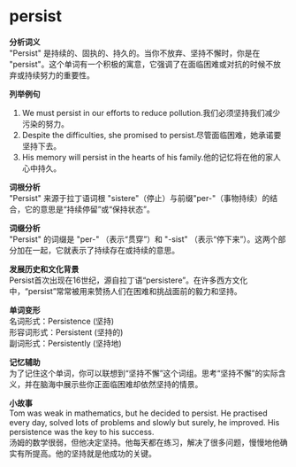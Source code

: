 # persist

**分析词义**  
"Persist" 是持续的、固执的、持久的。当你不放弃、坚持不懈时，你是在 "persist"。这个单词有一个积极的寓意，它强调了在面临困难或对抗的时候不放弃或持续努力的重要性。

  

**列举例句**

  

1.  We must persist in our efforts to reduce pollution.我们必须坚持我们减少污染的努力。
2.  Despite the difficulties, she promised to persist.尽管面临困难，她承诺要坚持下去。
3.  His memory will persist in the hearts of his family.他的记忆将在他的家人心中持久。

  

**词根分析**  
"Persist" 来源于拉丁语词根 "sistere"（停止）与前缀"per-"（事物持续）的结合，它的意思是“持续停留”或“保持状态”。

  

**词缀分析**  
"Persist" 的词缀是 "per-" （表示“贯穿”）和 "-sist" （表示“停下来”）。这两个部分加在一起，它就表示了持续存在或持续的意思。

  

**发展历史和文化背景**  
Persist首次出现在16世纪，源自拉丁语“persistere”。在许多西方文化中，“persist”常常被用来赞扬人们在困难和挑战面前的毅力和坚持。

  

**单词变形**  
名词形式：Persistence (坚持)  
形容词形式：Persistent (坚持的)  
副词形式：Persistently (坚持地)

  

**记忆辅助**  
为了记住这个单词，你可以联想到“坚持不懈”这个词组。思考“坚持不懈”的实际含义，并在脑海中展示些你正面临困难却依然坚持的情景。

  

**小故事**  
Tom was weak in mathematics, but he decided to persist. He practised every day, solved lots of problems and slowly but surely, he improved. His persistence was the key to his success.  
汤姆的数学很弱，但他决定坚持。他每天都在练习，解决了很多问题，慢慢地他确实有所提高。他的坚持就是他成功的关键。
